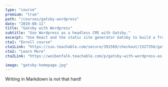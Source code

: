 ```yaml
---
type: "course"
premium: "true"
path: "/courses/gatsby-wordpress"
date: "2019-08-11"
title: "Gatsby with Wordpress"
subtitle: "Use Wordpress as a headless CMS with Gatsby."
excerpt: "Use React and the static site generator Gatsby to build a front end for a Wordpress site."
cta1: "Enroll course"
cta1Link: "https://sso.teachable.com/secure/391569/checkout/1527356/gatsby-with-wordpress-as-a-headless-cms"
cta2: "Learn More"
cta2Link: "https://weibenfalk.teachable.com/p/gatsby-with-wordpress-as-a-headless-cms"

image: "gatsby-homepage.jpg"
---
```

Writing in Markdown is _not_ that hard!

